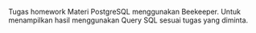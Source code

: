 Tugas homework Materi PostgreSQL menggunakan Beekeeper. Untuk menampilkan hasil menggunakan Query SQL sesuai tugas yang diminta.
